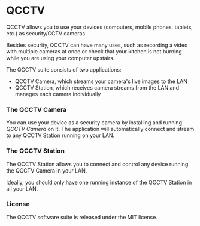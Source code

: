 # QCCTV

QCCTV allows you to use your devices (computers, mobile phones, tablets, etc.) as security/CCTV cameras.

Besides security, QCCTV can have many uses, such as recording a video with multiple cameras at once or check that your kitchen is not burning while you are using your computer upstairs. 

The QCCTV suite consists of two applications:

- QCCTV Camera, which streams your camera's live images to the LAN
- QCCTV Station, which receives camera streams from the LAN and manages each camera individually

### The QCCTV Camera

You can use your device as a security camera by installing and running *QCCTV Camera* on it. The application will automatically connect and stream to any QCCTV Station running on your LAN.

### The QCCTV Station

The QCCTV Station allows you to connect and control any device running the QCCTV Camera in your LAN.

Ideally, you should only have one running instance of the QCCTV Station in all your LAN.

### License

The QCCTV software suite is released under the MIT license.
